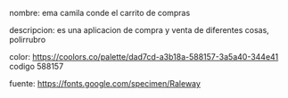 nombre: ema camila conde el carrito de compras

descripcion: es una aplicacion de compra y venta de diferentes cosas, polirrubro

color:  https://coolors.co/palette/dad7cd-a3b18a-588157-3a5a40-344e41 codigo 588157 

fuente: https://fonts.google.com/specimen/Raleway 
